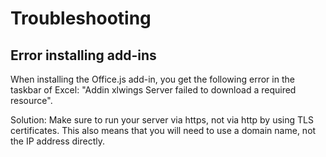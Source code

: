 # Troubleshooting

## Error installing add-ins

When installing the Office.js add-in, you get the following error in the taskbar of Excel: "Addin xlwings Server failed to download a required resource".

Solution: Make sure to run your server via https, not via http by using TLS certificates. This also means that you will need to use a domain name, not the IP address directly.
